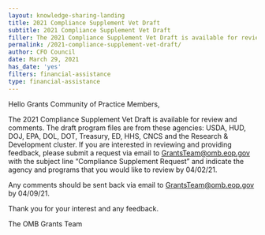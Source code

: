 ```yaml
---
layout: knowledge-sharing-landing
title: 2021 Compliance Supplement Vet Draft
subtitle: 2021 Compliance Supplement Vet Draft
filler: The 2021 Compliance Supplement Vet Draft is available for review and comments.
permalink: /2021-compliance-supplement-vet-draft/
author: CFO Council 
date: March 29, 2021
has_date: 'yes'
filters: financial-assistance
type: financial-assistance
---
```


Hello Grants Community of Practice Members,

The 2021 Compliance Supplement Vet Draft is available for review and comments.  The draft program files are from these agencies: USDA, HUD, DOJ, EPA, DOL, DOT, Treasury, ED, HHS, CNCS and the Research & Development cluster.  If you are interested in reviewing and providing feedback, please submit a request via email to <a href = "mailto: GrantsTeam@omb.eop.gov">GrantsTeam@omb.eop.gov</a> with the subject line “Compliance Supplement Request” and indicate the agency and programs that you would like to review by 04/02/21. 

Any comments should be sent back via email to <a href = "mailto: GrantsTeam@omb.eop.gov">GrantsTeam@omb.eop.gov</a> by 04/09/21. 

Thank you for your interest and any feedback.

The OMB Grants Team